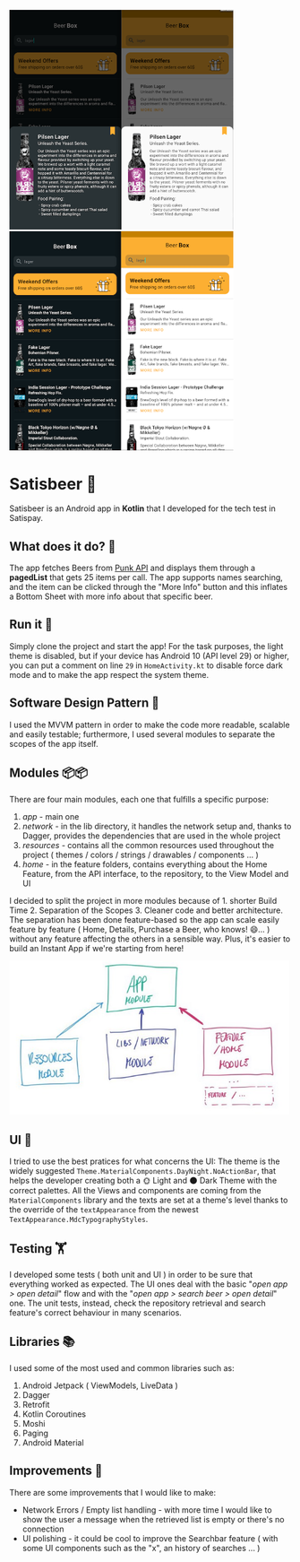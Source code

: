 <img src="https://github.com/davidmarinangeli/SatisBeer/blob/master/githubmedia/search_screenshot.png?raw=true" width="400"/>  <img src="https://raw.githubusercontent.com/davidmarinangeli/SatisBeer/master/githubmedia/sheet_screenshot.png?raw=true" width="400"/>


# Satisbeer 🍻
Satisbeer is an Android app in **Kotlin** that I developed for the tech test in Satispay.

## What does it do? 🤔
The app fetches Beers from [Punk API](https://punkapi.com/documentation/v2) and displays them through a **pagedList** that gets 25 items per call. The app supports names searching, and the item can be clicked through the "More Info" button and this inflates a Bottom Sheet with more info about that specific beer.

## Run it 🏃
Simply clone the project and start the app! For the task purposes, the light theme is disabled, but if your device has Android 10 (API level 29) or higher, you can put a comment
on line `29` in `HomeActivity.kt` to disable force dark mode and to make the app respect the system theme.

## Software Design Pattern 🏢
I used the MVVM pattern in order to make the code more readable, scalable and easily testable; furthermore, I used several modules to separate the scopes of the app itself.

## Modules 📦📦
There are four main modules, each one that fulfills a specific purpose:
1. *app* - main one
2. *network* - in the lib directory, it handles the network setup and, thanks to Dagger, provides the dependencies that are used in the whole project
3. *resources* - contains all the common resources used throughout the project ( themes / colors / strings / drawables / components ... )
4. *home* - in the feature folders, contains everything about the Home Feature, from the API interface, to the repository, to the View Model and UI
 
I decided to split the project in more modules because of 1. shorter Build Time 2. Separation of the Scopes 3. Cleaner code and better architecture. 
The separation has been done feature-based so the app can scale easily feature by feature ( Home, Details, Purchase a Beer, who knows! 😄... ) without any feature affecting
the others in a sensible way. Plus, it's easier to build an Instant App if we're starting from here!

<img src="https://github.com/davidmarinangeli/SatisBeer/blob/master/githubmedia/app_architecture.jpg?raw=true" width="500"/>

## UI 🎨
I tried to use the best pratices for what concerns the UI: The theme is the widely suggested `Theme.MaterialComponents.DayNight.NoActionBar`, that helps the developer creating both a 🌞 Light and 🌑 Dark Theme with the correct
palettes. All the Views and components are coming from the `MaterialComponents` library and the texts are set at a theme's level thanks to the override of the `textAppearance` from
the newest `TextAppearance.MdcTypographyStyles`.

## Testing 🏋
I developed some tests ( both unit and UI ) in order to be sure that everything worked as expected. The UI ones deal with the basic "<i>open app > open detail</i>" flow and with the "<i>open app > search beer > open detail</i>" one.
The unit tests, instead, check the repository retrieval and search feature's correct behaviour in many scenarios.

## Libraries 📚
I used some of the most used and common libraries such as:
 1. Android Jetpack ( ViewModels, LiveData )
 2. Dagger
 3. Retrofit
 4. Kotlin Coroutines
 5. Moshi
 6. Paging
 7. Android Material
 
## Improvements 📶

There are some improvements that I would like to make:
 - Network Errors / Empty list handling - with more time I would like to show the user a message when the retrieved list is empty or there's no connection
 - UI polishing - it could be cool to improve the Searchbar feature ( with some UI components such as the "x", an history of searches ... )
